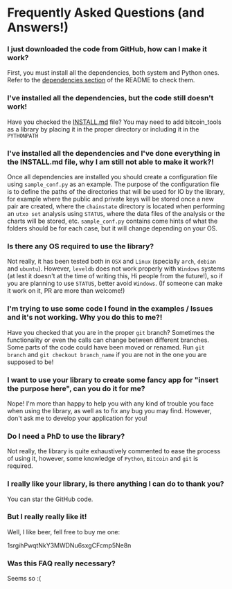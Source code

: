 # Frequently Asked Questions (and Answers!)

### I just downloaded the code from GitHub, how can I make it work?

First, you must install all the dependencies, both system and Python ones. Refer to the [dependencies section](README.md#dependencies) of the
README to check them.

### I've installed all the dependencies, but the code still doesn't work!

Have you checked the [INSTALL.md](INSTALL.md) file? You may need to add bitcoin_tools as a library by placing it in the proper directory or including it in the `PYTHONPATH`

### I've installed all the dependencies and I've done everything in the INSTALL.md file, why I am still not able to make it work?!

Once all dependencies are installed you should create a configuration file using `sample_conf.py` as an example. The purpose
of the configuration file is to define the paths of the directories that will be used for IO by the library, for example
where the public and private keys will be stored once a new pair are created, where the `chainstate` directory is located
when performing an `utxo set` analysis using `STATUS`, where the data files of the analysis or the charts will be stored,
etc. `sample_conf.py` contains come hints of what the folders should be for each case, but it will change depending on your OS.

### Is there any OS required to use the library?

Not really, it has been tested both in `OSX` and `Linux` (specially `arch`, `debian` and `ubuntu`). However, `leveldb` does
not work properly with `Windows` systems (at lest it doesn't at the time of writing this, Hi people from the future!), so if
you are planning to use `STATUS`, better avoid `Windows`. (If someone can make it work on it, PR are more than welcome!)


### I'm trying to use some code I found in the examples / Issues and it's not working. Why you do this to me?!

Have you checked that you are in the proper `git` branch? Sometimes the functionality or even the calls can change between
different branches. Some parts of the code could have been moved or renamed. Run `git branch` and `git checkout branch_name`
if you are not in the one you are supposed to be!

### I want to use your library to create some fancy app for "insert the purpose here", can you do it for me?

Nope! I'm more than happy to help you with any kind of trouble you face when using the library, as well as to fix any
bug you may find. However, don't ask me to develop your application for you!

### Do I need a PhD to use the library?

Not really, the library is quite exhaustively commented to ease the process of using it, however, some knowledge of `Python`,
`Bitcoin` and `git` is required.

### I really like your library, is there anything I can do to thank you?

You can star the GitHub code.

### But I really really like it!

Well, I like beer, fell free to buy me one:

1srgihPwqtNkY3MWDNu6sxgCFcmp5Ne8n

### Was this FAQ really necessary?

Seems so :(

